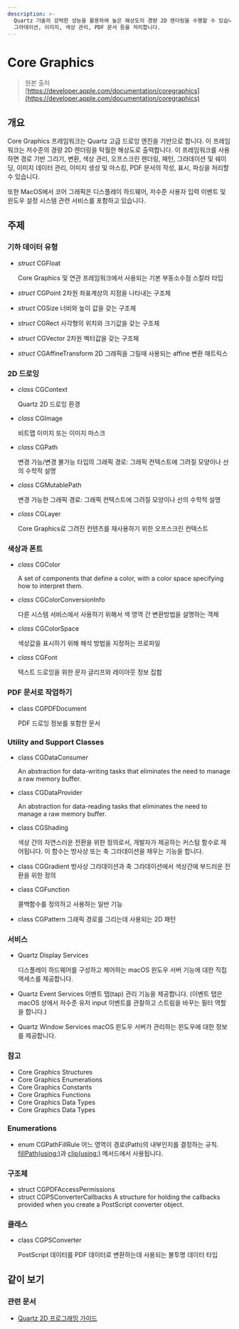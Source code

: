```yaml
---
description: >-
  Quartz 기술의 강력한 성능을 활용하여 높은 해상도의 경량 2D 렌더링을 수행할 수 있습니다. 경로 기반 그리기, 안티앨리어싱 렌더링,
  그라데이션, 이미지, 색상 관리, PDF 문서 등을 처리합니다.
---
```


# Core Graphics

> 원본 출처  
> [https://developer.apple.com/documentation/coregraphics](https://developer.apple.com/documentation/coregraphics)

## 개요

Core Graphics 프레임워크는 Quartz 고급 드로잉 엔진을 기반으로 합니다. 이 프레임워크는 저수준의 경량 2D 렌더링을 탁월한 해상도로 출력합니다. 이 프레임워크를 사용하면 경로 기반 그리기, 변환, 색상 관리, 오프스크린 렌더링, 패턴, 그라데이션 및 쉐이딩, 이미지 데이터 관리, 이미지 생성 및 마스킹, PDF 문서의 작성, 표시, 파싱을 처리할 수 있습니다.

또한 MacOS에서 코어 그래픽은 디스플레이 하드웨어, 저수준 사용자 입력 이벤트 및 윈도우 설정 시스템 관련 서비스를 포함하고 있습니다.

## 주제

### 기하 데이터 유형

* _struct_ CGFloat

  Core Graphics 및 연관 프레임워크에서 사용되는 기본 부동소수점 스칼라 타입

* _struct_ CGPoint 2차원 좌표계상의 지점을 나타내는 구조체
* _struct_ CGSize 너비와 높이 값을 갖는 구조체
* _struct_ CGRect 사각형의 위치와 크기값을 갖는 구조체
* _struct_ CGVector 2차원 벡터값을 갖는 구조체
* _struct_ CGAffineTransform 2D 그래픽을 그릴때 사용되는 affine 변환 매트릭스

### 2D 드로잉

* _class_ CGContext

  Quartz 2D 드로잉 환경

* _class_ CGImage

  비트맵 이미지 또는 이미지 마스크

* _class_ CGPath

  변경 가능/변경 불가능 타입의 그래픽 경로: 그래픽 컨텍스트에 그려질 모양이나 선의 수학적  설명

* _class_ CGMutablePath

  변경 가능한 그래픽 경로: 그래픽 컨텍스트에 그려질 모양이나 선의 수학적  설명

* _class_ CGLayer

  Core Graphics로 그려진 컨텐츠를 재사용하기 위한 오프스크린 컨텍스트

### 색상과 폰트

* _class_ CGColor

  A set of components that define a color, with a color space specifying how to interpret them.

* _class_ CGColorConversionInfo

  다른 시스템 서비스에서 사용하기 위해서 색 영역 간 변환방법을 설명하는 객체

* _class_ CGColorSpace

  색상값을 표시하기 위해 해석 방법을 지정하는 프로파일

* _class_ CGFont

  텍스트 드로잉을 위한 문자 글리프와 레이아웃 정보 집합

### PDF 문서로 작업하기

* class CGPDFDocument

  PDF 드로잉 정보를 포함한 문서

### Utility and Support Classes

* class CGDataConsumer

  An abstraction for data-writing tasks that eliminates the need to manage a raw memory buffer.

* class CGDataProvider

  An abstraction for data-reading tasks that eliminates the need to manage a raw memory buffer.

* class CGShading

  색상 간의 자연스러운 전환을 위한 정의로서, 개발자가 제공하는 커스텀 함수로 제어됩니다. 이 함수는 방사상 또는 축 그라데이션을 채우는 기능을 합니다.

* class CGGradient 방사상 그라데이션과 축 그라데이션에서 색상간에 부드러운 전환을 위한 정의
* class CGFunction

  콜백함수를 정의하고 사용하는 일반 기능

* class CGPattern 그래픽 경로를 그리는데 사용되는 2D 패턴

### 서비스

* Quartz Display Services

  디스플레이 하드웨어를 구성하고 제어하는 macOS 윈도우 서버 기능에 대한 직접 액세스를 제공합니다.

* Quartz Event Services 이벤트 탭\(tap\) 관리 기능을 제공합니다. \(이벤트 탭은 macOS 상에서 저수준 유저 input 이벤트를 관찰하고 스트림을 바꾸는 필터 역할을 합니다.\)
* Quartz Window Services macOS 윈도우 서버가 관리하는 윈도우에 대한 정보를 제공합니다.

### 참고

* Core Graphics Structures
* Core Graphics Enumerations
* Core Graphics Constants
* Core Graphics Functions
* Core Graphics Data Types
* Core Graphics Data Types

### Enumerations

* enum CGPathFillRule 어느 영역이 경로\(Path\)의 내부인지를 결정하는 규칙. [fillPath\(using:\)](../etc/not-found.md)과 [clip\(using:\)](../etc/not-found.md) 메서드에서 사용됩니다.

### 구조체

* struct CGPDFAccessPermissions
* struct CGPSConverterCallbacks A structure for holding the callbacks provided when you create a PostScript converter object.

### 클래스

* class CGPSConverter

  PostScript 데이터를 PDF 데이터로 변환하는데 사용되는 불투명 데이터 타입

## 같이 보기

### 관련 문서

* [Quartz 2D 프로그래밍 가이드](https://developer.apple.com/library/archive/documentation/GraphicsImaging/Conceptual/drawingwithquartz2d/Introduction/Introduction.html#//apple_ref/doc/uid/TP30001066)



